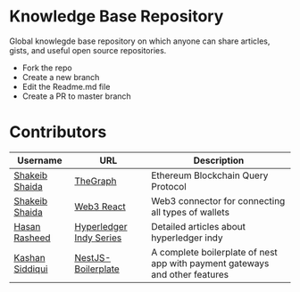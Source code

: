 # Knowledge Base Repository

Global knowlegde base repository on which anyone can share articles, gists, and useful open source repositories.

- Fork the repo
- Create a new branch
- Edit the Readme.md file
- Create a PR to master branch

# Contributors

| Username                                          | URL                                                                                 | Description                                        |
| ------------------------------------------------- | ----------------------------------------------------------------------------------- | -------------------------------------------------- |
| [Shakeib Shaida](https://github.com/shakeib98)    | [TheGraph](http://thegraph.com/)                                                    | Ethereum Blockchain Query Protocol                 |
| [Shakeib Shaida](https://github.com/shakeib98)    | [Web3 React](https://github.com/NoahZinsmeister/web3-react)                         | Web3 connector for connecting all types of wallets |
| [Hasan Rasheed](https://github.com/hasan-rasheed) | [Hyperledger Indy Series](https://xord.one/hyperledger-indy-part-i-layer-of-trust/) | Detailed articles about hyperledger indy           |         
| [Kashan Siddiqui](https://github.com/asadnaeem1)  | [NestJS-Boilerplate](https://github.com/KashanSiddiqui/Nest-Js-Boiler-Plate)                                           | A complete boilerplate of nest app with payment gateways and other features              |

